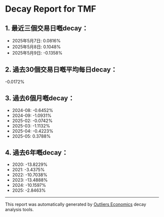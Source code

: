 # Decay Report for TMF

## 1. 最近三個交易日嘅decay：

- 2025年5月7日: 0.0816%
- 2025年5月8日: 0.1048%
- 2025年5月9日: -0.1358%

## 2. 過去30個交易日嘅平均每日decay：
-0.0172%

## 3. 過去6個月嘅decay：

- 2024-08: -0.6452%
- 2024-09: -1.0931%
- 2025-02: -0.0742%
- 2025-03: -1.1132%
- 2025-04: -0.4223%
- 2025-05: 0.3788%

## 4. 過去6年嘅decay：

- 2020: -13.8229%
- 2021: -3.4375%
- 2022: -10.7038%
- 2023: -13.4888%
- 2024: -10.1597%
- 2025: -2.8463%
---

This report was automatically generated by [Outliers Economics](https://outliersecon.com) decay analysis tools.